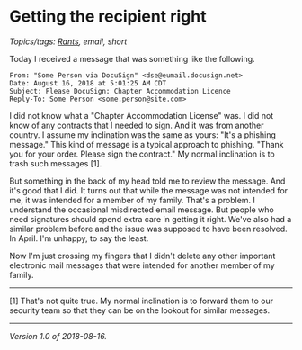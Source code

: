 Getting the recipient right
===========================

*Topics/tags: [Rants](index-rants), email, short*

Today I received a message that was something like the following.

    From: "Some Person via DocuSign" <dse@eumail.docusign.net>  
    Date: August 16, 2018 at 5:01:25 AM CDT  
    Subject: Please DocuSign: Chapter Accommodation Licence  
    Reply-To: Some Person <some.person@site.com>

I did not know what a "Chapter Accommodation License" was.  I did not know
of any contracts that I needed to sign.  And it was from another country.
I assume my inclination was the same as yours: "It's a phishing message."
This kind of message is a typical approach to phishing.  "Thank you for
your order.  Please sign the contract."  My normal inclination is to trash
such messages [1].

But something in the back of my head told me to review the message.
And it's good that I did.  It turns out that while the message was not
intended for me, it was intended for a member of my family.  That's a
problem.  I understand the occasional misdirected email message.
But people who need signatures should spend extra care in getting
it right.  We've also had a similar problem before and the issue was
supposed to have been resolved.  In April.  I'm unhappy, to say the least.

Now I'm just crossing my fingers that I didn't delete any other important
electronic mail messages that were intended for another member of
my family.

---

[1] That's not quite true.  My normal inclination is to forward them to
our security team so that they can be on the lookout for similar messages.

---

*Version 1.0 of 2018-08-16.*
